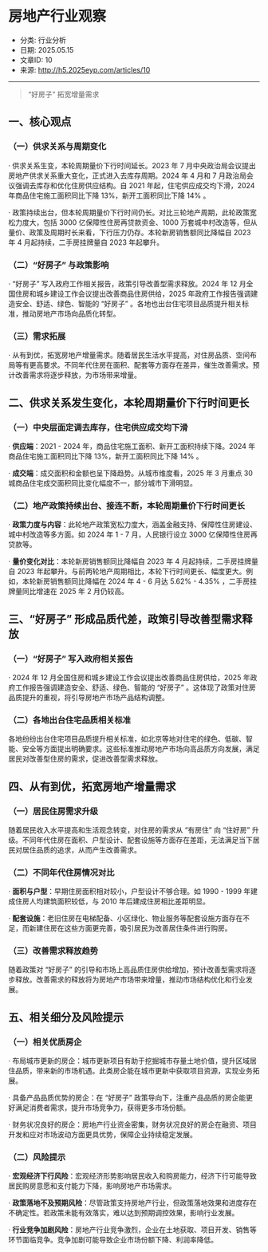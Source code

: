 # 房地产行业观察
- 分类: 行业分析
- 日期: 2025.05.15
- 文章ID: 10
- 来源: http://h5.2025eyp.com/articles/10

---

> “好房子” 拓宽增量需求

## **一、核心观点**

### **（一）供求关系与周期变化**

· 供求关系生变，本轮周期量价下行时间延长。2023 年 7 月中央政治局会议提出房地产供求关系重大变化，正式进入去库存周期。2024 年 4 月和 7 月政治局会议强调去库存和优化住房供应结构。自 2021 年起，住宅供应成交均下滑，2024 年商品住宅施工面积同比下降 13%，新开工面积同比下降 14% 。

· 政策持续出台，但本轮周期量价下行时间仍长。对比三轮地产周期，此轮政策宽松力度大，包括 3000 亿保障性住房再贷款资金、1000 万套城中村改造等，但从量价、政策及周期时长来看，下行压力仍存。本轮新房销售额同比降幅自 2023 年 4 月起持续，二手房挂牌量自 2023 年起攀升。

### **（二）“好房子” 与政策影响**

· “好房子” 写入政府工作相关报告，政策引导改善型需求释放。2024 年 12 月全国住房和城乡建设工作会议提出改善商品住房供给，2025 年政府工作报告强调建造安全、舒适、绿色、智能的 “好房子” 。各地也出台住宅项目品质提升相关标准，推动房地产市场向品质化转型。

### **（三）需求拓展**

· 从有到优，拓宽房地产增量需求。随着居民生活水平提高，对住房品质、空间布局等有更高要求。不同年代住房在面积、配套等方面存在差异，催生改善需求。预计改善需求将逐步释放，为市场带来增量。

## **二、供求关系发生变化，本轮周期量价下行时间更长**

### **（一）中央层面定调去库存，住宅供应成交均下滑**

· **供应端**：2021 - 2024 年，商品住宅施工面积、新开工面积持续下降。2024 年商品住宅施工面积同比下降 13%，新开工面积同比下降 14% 。

· **成交端**：成交面积和金额也呈下降趋势。从城市维度看，2025 年 3 月重点 30 城商品住宅成交面积同比变化幅度不一，部分城市下滑明显。

### **（二）地产政策持续出台、接连不断，本轮周期量价下行时间更长**

· **政策力度与内容**：此轮地产政策宽松力度大，涵盖金融支持、保障性住房建设、城中村改造等多方面。如 2024 年 1 - 7 月，人民银行设立 3000 亿保障性住房再贷款等。

· **量价变化对比**：本轮新房销售额同比降幅自 2023 年 4 月起持续，二手房挂牌量自 2023 年起攀升。与前两轮地产周期相比，本轮下行时间更长、幅度更大。例如，本轮新房销售额同比降幅在 2024 年 4 - 6 月达 5.62% - 4.35% ，二手房挂牌量同比增速在 2025 年 2 月仍较高。

## **三、“好房子” 形成品质代差，政策引导改善型需求释放**

### **（一）“好房子” 写入政府相关报告**

· 2024 年 12 月全国住房和城乡建设工作会议提出改善商品住房供给，2025 年政府工作报告强调建造安全、舒适、绿色、智能的 “好房子” 。这体现了政策对住房品质提升的重视，将引导房地产市场产品结构调整。

### **（二）各地出台住宅品质相关标准**

各地纷纷出台住宅项目品质提升相关标准，如北京等地对住宅的绿色、低碳、智能、安全等方面提出明确要求。这些标准推动房地产市场向高品质方向发展，满足居民对改善型住房的需求，促进改善型需求释放。

## **四、从有到优，拓宽房地产增量需求**

### **（一）居民住房需求升级**

随着居民收入水平提高和生活观念转变，对住房的需求从 “有房住” 向 “住好房” 升级。不同年代住房在面积、户型设计、配套设施等方面存在差距，无法满足当下居民对居住品质的追求，从而产生改善需求。

### **（二）不同年代住房情况对比**

· **面积与户型**：早期住房面积相对较小，户型设计不够合理。如 1990 - 1999 年建成住房人均建筑面积较低，与 2010 年后建成住房相比差距明显。

· **配套设施**：老旧住房在电梯配备、小区绿化、物业服务等配套设施方面存在不足，而新建住房在这些方面更完善，吸引居民为改善居住条件进行购房。

### **（三）改善需求释放趋势**

随着政策对 “好房子” 的引导和市场上高品质住房供给增加，预计改善型需求将逐步释放。改善需求的释放将为房地产市场带来增量，推动市场结构优化和行业发展。

## **五、相关细分及风险提示**

### **（一）相关优质房企**

· 布局城市更新的房企：城市更新项目有助于挖掘城市存量土地价值，提升区域居住品质，带来新的市场机遇。此类房企能在城市更新中获取项目资源，实现业务拓展。

· 具备产品品质优势的房企：在 “好房子” 政策导向下，注重产品品质的房企能更好满足消费者需求，提升市场竞争力，获得更多市场份额。

· 财务状况良好的房企：房地产行业资金密集，财务状况良好的房企在融资、项目开发和应对市场波动方面更具优势，保障企业持续稳定发展。

### **（二）风险提示**

· **宏观经济下行风险**：宏观经济形势影响居民收入和购房能力，经济下行可能导致居民购房意愿和支付能力下降，影响房地产市场需求。

· **政策落地不及预期风险**：尽管政策支持房地产行业，但政策落地效果和进度存在不确定性。若政策未能有效落实，难以达到预期调控效果，影响行业发展。

· **行业竞争加剧风险**：房地产行业竞争激烈，企业在土地获取、项目开发、销售等环节面临竞争。竞争加剧可能导致企业市场份额下降、利润率降低。
